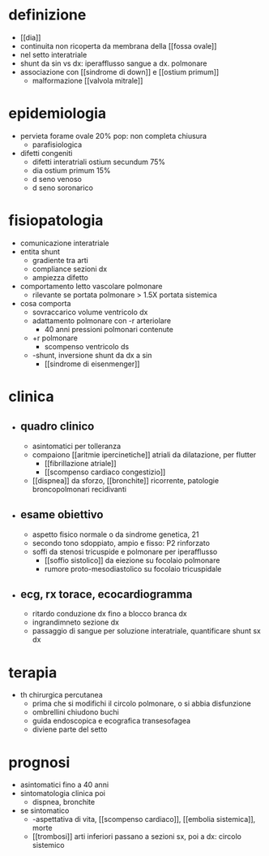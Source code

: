 # definizione
- [[dia]]
- continuita non ricoperta da membrana della [[fossa ovale]]
- nel setto interatriale
- shunt da sin vs dx: iperafflusso sangue a dx. polmonare
- associazione con [[sindrome di down]] e [[ostium primum]]
	- malformazione [[valvola mitrale]]

# epidemiologia
- pervieta forame ovale 20% pop: non completa chiusura
	- parafisiologica
- difetti congeniti
	- difetti interatriali ostium secundum 75%
	- dia ostium primum 15%
	- d seno venoso
	- d seno soronarico

# fisiopatologia
- comunicazione interatriale
- entita shunt
	- gradiente tra arti
	- compliance sezioni dx
	- ampiezza difetto
- comportamento letto vascolare polmonare
	- rilevante se portata polmonare > 1.5X portata sistemica
- cosa comporta
	- sovraccarico volume ventricolo dx
	- adattamento polmonare con -r arteriolare
		- 40 anni pressioni polmonari contenute
	- +r polmonare
		- scompenso ventricolo ds
	- -shunt, inversione shunt da dx a sin
		- [[sindrome di eisenmenger]]

# clinica
- ## quadro clinico
	- asintomatici per tolleranza
	- compaiono [[aritmie ipercinetiche]] atriali da dilatazione, per flutter
		- [[fibrillazione atriale]]
		- [[scompenso cardiaco congestizio]]
	- [[dispnea]] da sforzo, [[bronchite]] ricorrente, patologie broncopolmonari recidivanti
- ## esame obiettivo
	- aspetto fisico normale o da sindrome genetica, 21
	- secondo tono sdoppiato, ampio e fisso: P2 rinforzato
	- soffi da stenosi tricuspide e polmonare per iperafflusso
		- [[soffio sistolico]] da eiezione su focolaio polmonare
		- rumore proto-mesodiastolico su focolaio tricuspidale
- ## ecg, rx torace, ecocardiogramma
	- ritardo conduzione dx fino a blocco branca dx
	- ingrandimneto sezione dx
	- passaggio di sangue per soluzione interatriale, quantificare shunt sx dx

# terapia
- th chirurgica percutanea
	- prima che si modifichi il circolo polmonare, o si abbia disfunzione
	- ombrellini chiudono buchi
	- guida endoscopica e ecografica transesofagea
	- diviene parte del setto

# prognosi
- asintomatici fino a 40 anni
- sintomatologia clinica poi
	- dispnea, bronchite
- se sintomatico
	- -aspettativa di vita, [[scompenso cardiaco]], [[embolia sistemica]], morte
	- [[trombosi]] arti inferiori passano a sezioni sx, poi a dx: circolo sistemico